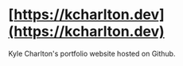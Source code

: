 # [https://kcharlton.dev](https://kcharlton.dev)
Kyle Charlton's portfolio website hosted on Github.
